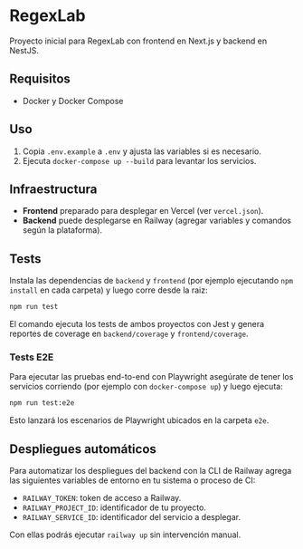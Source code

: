 # RegexLab

Proyecto inicial para RegexLab con frontend en Next.js y backend en NestJS.

## Requisitos
- Docker y Docker Compose

## Uso
1. Copia `.env.example` a `.env` y ajusta las variables si es necesario.
2. Ejecuta `docker-compose up --build` para levantar los servicios.

## Infraestructura
- **Frontend** preparado para desplegar en Vercel (ver `vercel.json`).
- **Backend** puede desplegarse en Railway (agregar variables y comandos según la plataforma).

## Tests

Instala las dependencias de `backend` y `frontend` (por ejemplo ejecutando `npm install` en cada carpeta) y luego corre desde la raiz:

```bash
npm run test
```

El comando ejecuta los tests de ambos proyectos con Jest y genera reportes de coverage en `backend/coverage` y `frontend/coverage`.

### Tests E2E

Para ejecutar las pruebas end-to-end con Playwright asegúrate de tener los servicios corriendo (por ejemplo con `docker-compose up`) y luego ejecuta:

```bash
npm run test:e2e
```

Esto lanzará los escenarios de Playwright ubicados en la carpeta `e2e`.

## Despliegues automáticos

Para automatizar los despliegues del backend con la CLI de Railway agrega las siguientes variables de entorno en tu sistema o proceso de CI:

- `RAILWAY_TOKEN`: token de acceso a Railway.
- `RAILWAY_PROJECT_ID`: identificador de tu proyecto.
- `RAILWAY_SERVICE_ID`: identificador del servicio a desplegar.

Con ellas podrás ejecutar `railway up` sin intervención manual.

